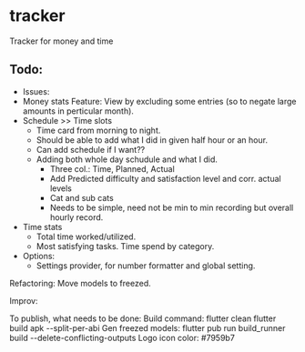 # tracker
Tracker for money and time

## Todo:
-   Issues:
-   Money stats
        Feature: View by excluding some entries (so to negate large amounts in perticular month).
-   Schedule >> Time slots
    -   Time card from morning to night.
    -   Should be able to add what I did in given half hour or an hour.
    -   Can add schedule if I want??
    -   Adding both whole day schudule and what I did.
        -   Three col.: Time, Planned, Actual
        -   Add Predicted difficulty and satisfaction level and corr. actual levels
        -   Cat and sub cats
        -   Needs to be simple, need not be min to min recording but overall hourly record.
-   Time stats
    -   Total time worked/utilized.
    -   Most satisfying tasks.
        Time spend by category.
-   Options:
    -   Settings provider, for number formatter and global setting.

Refactoring:
    Move models to freezed.

Improv:

To publish, what needs to be done:
    Build command:
        flutter clean
        flutter build apk --split-per-abi
    Gen freezed models: flutter pub run build_runner build --delete-conflicting-outputs
Logo icon color: #7959b7
